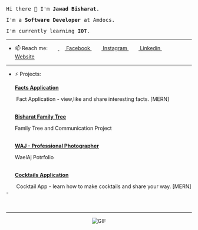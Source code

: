 <p><samp>Hi there 👋 I'm <b>Jawad Bisharat</b>.</samp></p>
<p><samp>I'm a <b>Software Developer</b> at Amdocs.</samp></p>
<p><samp>I'm currently learning <b>IOT</b>.</samp></p>
<hr>

- 📫 Reach me:
&nbsp;&nbsp;&nbsp;&nbsp;&nbsp;&nbsp;<a href="https://www.facebook.com/Jawad.Bish?ref=bookmarks"> <img src = "https://cdn1.iconfinder.com/data/icons/logotypes/32/square-facebook-256.png" height= 15px width = 15px> Facebook </a>&nbsp;&nbsp;
<a href = "https://www.instagram.com/jawadbish/" target="_blank" ><img src = "https://image.flaticon.com/icons/svg/174/174855.svg" height= 15px width = 15px> Instagram </a>&nbsp;&nbsp;
<a href = "https://www.linkedin.com/in/jawad-bisharat-102831117/" target="_blank" ><img src = "https://image.flaticon.com/icons/svg/174/174857.svg" height= 15px width = 15px> Linkedin </a>&nbsp;&nbsp;
<a href = "https://wwww.jawadbisharat.com/" target="_blank"><img src = "https://image.flaticon.com/icons/svg/841/841364.svg" height= 15px width = 15px> Website </a>
<hr>

- ⚡ Projects: <br>

&nbsp;&nbsp;&nbsp;&nbsp;&nbsp;&nbsp;<a href = "https://facts-app.netlify.app/" target="_blank" ><b>Facts Application</b></a><br>
 <p>&nbsp;&nbsp;&nbsp;&nbsp;&nbsp;&nbsp; Fact Application - view,like and share interesting facts. [MERN]</p> <br>
&nbsp;&nbsp;&nbsp;&nbsp;&nbsp;&nbsp;<a href = "https://bisharatfamily.com" target="_blank"><b>Bisharat Family Tree</b></a><br>
 <p>&nbsp;&nbsp;&nbsp;&nbsp;&nbsp;&nbsp;Family Tree and Communication Project </p> <br>
&nbsp;&nbsp;&nbsp;&nbsp;&nbsp;&nbsp;<a href = "https://waj.netlify.app/" target="_blank"><b>WAJ - Professional Photographer</b></a><br>
 <p>&nbsp;&nbsp;&nbsp;&nbsp;&nbsp;&nbsp;WaelAj Potrfolio </p> <br>
&nbsp;&nbsp;&nbsp;&nbsp;&nbsp;&nbsp;<a href = "https://jcocktails-app.netlify.app/" target="_blank"><b>Cocktails Application</b></a><br>
 <p>&nbsp;&nbsp;&nbsp;&nbsp;&nbsp;&nbsp; Cocktail App - learn how to make cocktails and share your way. [MERN] -</p> <br>

 <hr>
<div align="center">
 <img align="center" alt="GIF" src="https://i.pinimg.com/originals/e4/26/70/e426702edf874b181aced1e2fa5c6cde.gif" />
</div>

